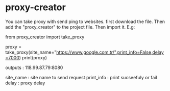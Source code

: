 # proxy-creator
You can take proxy with send ping to websites.
first download the file. Then add the "proxy_creator" to the project file. Then import it. E.g:

from proxy_creator import take_proxy

proxy = take_proxy(site_name="https://www.google.com.tr/",print_info=False,delay=7000)
print(proxy)

outputs : 
  118.99.87.79:8080


site_name : site name to send request 
print_info : print sucseefuly or fail
delay : proxy delay
